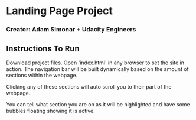 # Landing Page Project
### Creator: Adam Simonar + Udacity Engineers

## Instructions To Run

Download project files. Open 'index.html' in any browser to set the site in action.
The navigation bar will be built dynamically based on the amount of sections within the webpage.

Clicking any of these sections will auto scroll you to their part of the webpage.

You can tell  what section you are on as it will be highlighted and have some bubbles floating showing it is active.

